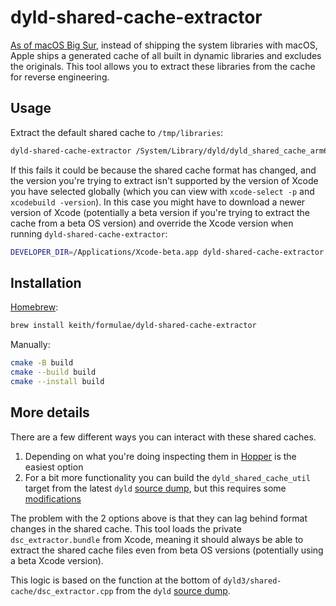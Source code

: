 # dyld-shared-cache-extractor

[As of macOS Big Sur][mjtsai], instead of shipping the system libraries
with macOS, Apple ships a generated cache of all built in dynamic
libraries and excludes the originals. This tool allows you to extract
these libraries from the cache for reverse engineering.

## Usage

Extract the default shared cache to `/tmp/libraries`:

```sh
dyld-shared-cache-extractor /System/Library/dyld/dyld_shared_cache_arm64e /tmp/libraries
```

If this fails it could be because the shared cache format has changed,
and the version you're trying to extract isn't supported by the version
of Xcode you have selected globally (which you can view with
`xcode-select -p` and `xcodebuild -version`). In this case you might
have to download a newer version of Xcode (potentially a beta version if
you're trying to extract the cache from a beta OS version) and override
the Xcode version when running `dyld-shared-cache-extractor`:

```sh
DEVELOPER_DIR=/Applications/Xcode-beta.app dyld-shared-cache-extractor /System/Library/dyld/dyld_shared_cache_arm64e /tmp/libraries
```

## Installation

[Homebrew](https://brew.sh):

```sh
brew install keith/formulae/dyld-shared-cache-extractor
```

Manually:

```sh
cmake -B build
cmake --build build
cmake --install build
```

## More details

There are a few different ways you can interact with these shared
caches.

1. Depending on what you're doing inspecting them in [Hopper][hopper] is
   the easiest option
2. For a bit more functionality you can build the
   `dyld_shared_cache_util` target from the latest `dyld` [source
   dump][dump], but this requires some [modifications][modifications]

The problem with the 2 options above is that they can lag behind format
changes in the shared cache. This tool loads the private
`dsc_extractor.bundle` from Xcode, meaning it should always be able to
extract the shared cache files even from beta OS versions (potentially
using a beta Xcode version).

This logic is based on the function at the bottom of
`dyld3/shared-cache/dsc_extractor.cpp` from the `dyld` [source
dump][dump].

[dump]: https://opensource.apple.com
[hopper]: https://www.hopperapp.com
[mjtsai]: https://mjtsai.com/blog/2020/06/26/reverse-engineering-macos-11-0
[modifications]: https://lapcatsoftware.com/articles/bigsur.html
